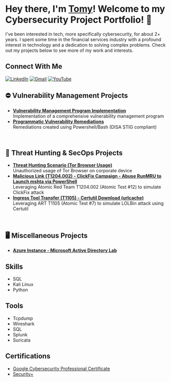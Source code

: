 # Hey there, I'm [Tomy](https://www.linkedin.com/in/tomyboboy/)! Welcome to my Cybersecurity Project Portfolio!  🔐
I've been interested in tech, more specifically cybersecurity, for about 2+ years. I spent some time in the financial services industry with a profound interest in technology and a dedication to solving complex problems. Check out my projects below to see more of my work and interests.
</br>

## Connect With Me

[![LinkedIn](https://custom-icon-badges.demolab.com/badge/LinkedIn-0A66C2?logo=linkedin-white&logoColor=fff)](https://www.linkedin.com/in/tomyboboy/)
[![Gmail](https://img.shields.io/badge/Gmail-D14836?logo=gmail&logoColor=white)](mailto:itstomyboboy@gmail.com)
[![YouTube](https://img.shields.io/badge/YouTube-%23FF0000.svg?logo=YouTube&logoColor=white)](https://www.youtube.com/@tomy)
 </br>

## ⛔️ Vulnerability Management Projects
- **[Vulnerability Management Program Implementation](https://github.com/TechTomy/program-vulnerability-management)**
   </br>Implementation of a comprehensive vulnerability management program
- **[Programmatic Vulnerability Remediations](https://github.com/TechTomy/Programmatic-Vulnerability-Remediations/blob/main/README.md)**
   </br>Remediations created using Powershell/Bash (DISA STIG compliant)
</br>

## 🎯 Threat Hunting & SecOps Projects
- **[Threat Hunting Scenario (Tor Browser Usage)](https://github.com/TechTomy/threat-hunting-scenario-tor/tree/main)**
   </br>Unauthorized usage of Tor Browser on corporate device
- **[Malicious Link (T1204.002) - ClickFix Campaign - Abuse RunMRU to Launch mshta via PowerShell](https://github.com/TechTomy/T1204-MaliciousLink)**
   </br> Leveraging Atomic Red Team T1204.002 (Atomic Test #12) to simulate ClickFix attack
- **[Ingress Tool Transfer (T1105) - Certutil Download (urlcache)](https://github.com/TechTomy/T1105-IngressToolTransfer)**
   </br> Leveraging ART T1105 (Atomic Test #7) to simulate LOLBin attack using Certutil
</br>

## 🖥️ Miscellaneous Projects
- **[Azure Instance - Microsoft Active Directory Lab](https://github.com/TechTomy/AzureAD)**



## Skills

- SQL
- Kali Linux
- Python

## Tools

- Tcpdump
- Wireshark
- SQL
- Splunk
- Suricata

## Certifications
- [Google Cybersecurity Professional Certificate](https://drive.google.com/file/d/18p6d_h5mT9rN1_kodsF5YYIZszr7EjwF/view?usp=drive_link)
- [Security+](https://drive.google.com/file/d/18p6d_h5mT9rN1_kodsF5YYIZszr7EjwF/view?usp=drive_link)


